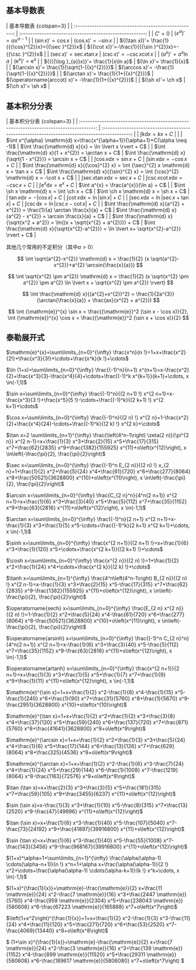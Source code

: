 ## 基本导数表

|                基本导数表 {colspan=3}                 |
| :---------------------------------------------------: | :-----------------------------------------------------: |
|                       ${C}'=0$                        |      ${({x}^{\alpha})}'=\alpha {{x}^{\alpha -1}}$       |
|                 ${(\sin x)}'= \cos x$                 |                 ${(\cos x)}'= -\sin x$                  |
| ${(\tan x)}'= \frac{1}{{{\cos}^{2}}x}={{\sec }^{2}}x$ | ${(\cot x)}'=-\frac{1}{{{\sin }^{2}}x}=-{{\csc }^{2}}x$ |
|              ${(\sec x)}'= \sec x\tan x$              |              ${(\csc x)}'= -\csc x\cot x$               |
|            ${({a}^{x})}'= {{a}^{x}}\ln a$             |         $({\mathrm{e}}^{x})'= {\mathrm{e}}^{x}$         |
|        ${({{\log }_{a}}x)}'= \frac{1}{x\ln a}$        |                 $(\ln x)'= \frac{1}{x}$                 |
|     $(\arcsin x)'= \frac{1}{\sqrt{1-{{x}^{2}}}}$      |      $(\arccos x)'= -\frac{1}{\sqrt{1-{{x}^{2}}}}$      |
|         $(\arctan x)'= \frac{1}{1+{{x}^{2}}}$         |  $(\operatorname{arccot} x)'= -\frac{1}{1+{{x}^{2}}}$   |
|                   $(\sh x)'= \ch x$                   |                    $(\ch x)'= \sh x$                    |

## 基本积分分表

|                                基本积分分表 {colspan=3}                                |
| :------------------------------------------------------------------------------------: | :------------------------------------------------------------------------------------------: |
|                             $\int k \mathrm{d} x = kx + C$                             |                                                                                              |
|     $\int x^{\alpha} \mathrm{d} x=\frac{x^{\alpha+1}}{\alpha+1}+C(\alpha \neq -1)$     |                   $\int \frac{\mathrm{d} x}{x} = \ln \lvert x \rvert + C$                    |
|                 $\int \frac{\mathrm{d} x}{1 + x^{2}} = \arctan x + C$                  |                 $\int \frac{\mathrm{d} x}{\sqrt{1 - x^{2}}} = \arcsin x + C$                 |
|                         $\int \cos x \mathrm{d} x = \sin x +C$                         |                           $\int \sin x \mathrm{d} x = -\cos x + C$                           |
| $\int \frac{\mathrm{d} x}{{\cos}^{2} x} = \int {\sec}^{2} x \mathrm{d} x = \tan x + C$ |    $\int \frac{\mathrm{d} x}{{\sin}^{2} x} = \int {\csc}^{2} \mathrm{d} x = -\cot x + C$     |
|                     $\int \sec x \tan x \mathrm{d} x = \sec x + C$                     |                       $\int \csc x \cot x \mathrm{d} x = -\csc x + C$                        |
|               $\int {\mathrm{e}}^{x} \mathrm{d} x = \mathrm{e}^{x} + C$                |                            $\int a^{x} = \frac{a^{x}}{\ln a} + C$                            |
|                       $\int \sh x \mathrm{d} x = \int \ch x + C$                       |                            $\int \ch x \mathrm{d} x = \sh x + C$                             |
|                   $\tan x \mathrm{d} x = -\lvert \cos x \rvert + C$                    |                  $\int \cot x \mathrm{d} x = \ln \lvert  \sin x \rvert + C$                  |
|           $\int \sec x \mathrm{d} x = \ln \lvert \sec x + \tan x \rvert + C$           |               $\int \csc \mathrm{d} x = \ln \lvert \csc x - \cot x \rvert + C$               |
|    $\int \frac{\mathrm{d} x}{a^{2} + x^{2}} = \frac{1}{a} \arctan \frac{x}{a} + C$     |             $\int \frac{\mathrm{d} x}{a^{2} - x^{2}} = \arcsin \frac{x}{a} + C$              |
|   $\int \frac{\mathrm{d} x}{\sqrt{x^2 + a^2}} = \ln{(x + \sqrt{x^{2} + a^{2}})} + C$   | $\int \frac{\mathrm{d} x}{\sqrt{x^{2}-a^{2}}} = \ln \lvert x+ \sqrt{x^{2}-a^{2}} \rvert + C$ |

其他几个常用的不定积分（其中$a \gt 0$）

$$
\int \sqrt{a^{2}-x^{2}} \mathrm{d} x = \frac{1}{2} (x \sqrt{a^{2}-x^{2}}+a^{2} \arcsin{\frac{x}{a}})
$$

$$
\int \sqrt{x^{2} \pm a^{2}} \mathrm{d} x = \frac{1}{2} (x \sqrt{x^{2} \pm a^{2}} \pm a^{2} \ln \lvert x + \sqrt{x^{2} \pm a^{2}} \rvert)
$$

$$
\int \frac{\mathrm{d} x}{(a^{2}+x^{2})^2} = \frac{1}{2a^{3}}(\arctan{\frac{x}{a}} + \frac{ax}{x^{2} + a^{2}})
$$

$$
\int {\mathrm{e}}^{x} \sin x = \frac{{\mathrm{e}}^2 (\sin x - \cos x)}{2}, \int {\mathrm{e}}^{x} \cos x = \frac{{\mathrm{e}}^2 (\sin x + \cos x)}{2}
$$

## 泰勒展开式

$\mathrm{e}^{x}=\sum\limits_{n=0}^{\infty} \frac{x^n}{n !}=1+x+\frac{x^2}{2!}+\frac{x^3}{3!}+\cdots+\frac{x^k}{k !}+\cdots$

$\ln (1+x)=\sum\limits_{n=0}^{\infty} \frac{(-1)^n}{n+1} x^{n+1}=x-\frac{x^2}{2}+\frac{x^3}{3}-\frac{x^4}{4}+\cdots+\frac{(-1)^k x^{k+1}}{k+1}+\cdots, x \in(-1,1]$

$\sin x=\sum\limits_{n=0}^{\infty} \frac{(-1)^n}{(2 n+1) !} x^{2 n+1}=x-\frac{x^3}{3 !}+\frac{x^5}{5 !}-\cdots+\frac{(-1)^k}{(2 k+1) !} x^{2 k+1}+\cdots$

$\cos x=\sum\limits_{n=0}^{\infty} \frac{(-1)^n}{(2 n) !} x^{2 n}=1-\frac{x^2}{2}+\frac{x^4}{24}-\cdots+\frac{(-1)^k}{(2 k) !} x^{2 k}+\cdots$

$\tan x=2 \sum\limits_{n=1}^{\infty} \frac{\left(4^n-1\right) \zeta(2 n)}{\pi^{2 n}} x^{2 n-1}=x+\frac{1}{3} x^3+\frac{2}{15} x^5+\frac{17}{315} x^7+\frac{62}{2835} x^9+\frac{1382}{155925} x^{11}+o\left(x^{12}\right), x \in\left(-\frac{\pi}{2}, \frac{\pi}{2}\right)$

$\sec x=\sum\limits_{n=0}^{\infty} \frac{(-1)^n E_{2 n}}{(2 n) !} x_{2 n}=1+\frac{1}{2} x^2+\frac{5}{24} x^4+\frac{61}{720} x^6+\frac{277}{8064} x^8+\frac{50521}{3628800} x^{10}+o\left(x^{11}\right), x \in\left(-\frac{\pi}{2}, \frac{\pi}{2}\right)$

$\arcsin x=\sum\limits_{n=0}^{\infty} \frac{C_{2 n}^n}{4^n(2 n+1)} x^{2 n+1}=x+\frac{1}{6} x^3+\frac{3}{40} x^5+\frac{5}{112} x^7+\frac{35}{1152} x^9+\frac{63}{2816} x^{11}+o\left(x^{12}\right), x \in(-1,1)$

$\arctan x=\sum\limits_{n=0}^{\infty} \frac{(-1)^n}{2 n+1} x^{2 n+1}=x-\frac{1}{3} x^3+\frac{1}{5} x^5-\cdots+\frac{(-1)^k}{2 k+1} x^{2 k+1}+\cdots, x \in(-1,1)$

$\sinh x=\sum\limits_{n=0}^{\infty} \frac{x^{2 n+1}}{(2 n+1) !}=x+\frac{1}{6} x^3+\frac{1}{120} x^5+\cdots+\frac{x^{2 k+1}}{(2 k+1) !}+\cdots$

$\cosh x=\sum\limits_{n=0}^{\infty} \frac{x^{2 n}}{(2 n) !}=1+\frac{1}{2} x^2+\frac{1}{24} x^4+\cdots+\frac{x^{2 k}}{(2 k) !}+\cdots$

$\tanh x=\sum\limits_{n=1}^{\infty} \frac{4^n\left(4^n-1\right) B_{2 n}}{(2 n) !} x^{2 n-1}=x-\frac{1}{3} x^3+\frac{2}{15} x^5-\frac{17}{315} x^7+\frac{62}{2835} x^9-\frac{1382}{155925} x^{11}+o\left(x^{12}\right), x \in\left(-\frac{\pi}{2}, \frac{\pi}{2}\right)$

$\operatorname{sech} x=\sum\limits_{n=0}^{\infty} \frac{E_{2 n} x^{2 n}}{(2 n) !}=1-\frac{1}{2} x^2+\frac{5}{24} x^4-\frac{61}{720} x^6+\frac{277}{8064} x^8-\frac{50521}{3628800} x^{10}+o\left(x^{11}\right), x \in\left(-\frac{\pi}{2}, \frac{\pi}{2}\right)$

$\operatorname{arsinh} x=\sum\limits_{n=0}^{\infty} \frac{(-1)^n C_{2 n}^n}{4^n(2 n+1)} x^{2 n+1}=x-\frac{1}{6} x^3+\frac{3}{40} x^5-\frac{5}{112} x^7+\frac{35}{1152} x^9-\frac{63}{2816} x^{11}+o\left(x^{12}\right), x \in(-1,1)$

$\operatorname{artanh} x=\sum\limits_{n=0}^{\infty} \frac{x^{2 n+1}}{2 n+1}=x+\frac{1}{3} x^3+\frac{1}{5} x^5+\frac{1}{7} x^7+\frac{1}{9} x^9+\frac{1}{11} x^{11}+o\left(x^{12}\right), x \in(-1,1)$

$\mathrm{e}^{\sin x}=1+x+\frac{1}{2} x^2-\frac{1}{8} x^4-\frac{1}{15} x^5-\frac{1}{240} x^6+\frac{1}{90} x^7+\frac{31}{5760} x^8+\frac{1}{5670} x^9-\frac{2951}{3628800} x^{10}+o\left(x^{10}\right)$

$\mathrm{e}^{\tan x}=1+x+\frac{1}{2} x^2+\frac{1}{2} x^3+\frac{3}{8} x^4+\frac{37}{120} x^5+\frac{59}{240} x^6+\frac{137}{720} x^7+\frac{871}{5760} x^8+\frac{41641}{3628800} x^9+o\left(x^9\right)$

$\mathrm{e}^{\arcsin x}=1+x+\frac{1}{2} x^2+\frac{1}{3} x^3+\frac{5}{24} x^4+\frac{1}{6} x^5+\frac{17}{144} x^6+\frac{13}{126} x^7+\frac{629}{8064} x^8+\frac{325}{4536} x^9+o\left(x^9\right)$

$\mathrm{e}^{\arctan x}=1+x+\frac{1}{2} x^2-\frac{1}{6} x^3-\frac{7}{24} x^4+\frac{1}{24} x^5+\frac{29}{144} x^6-\frac{1}{1008} x^7-\frac{1219}{8064} x^8-\frac{1163}{72576} x^9+o\left(x^9\right)$

$\tan (\tan x)=x+\frac{2}{3} x^3+\frac{3}{5} x^5+\frac{181}{315} x^7+\frac{59}{105} x^9+\frac{3455}{6237} x^{11}+o\left(x^{12}\right)$

$\sin (\sin x)=x-\frac{1}{3} x^3+\frac{1}{10} x^5-\frac{8}{315} x^7+\frac{13}{2520} x^9-\frac{47}{49896} x^{11}+o\left(x^{12}\right)$

$\tan (\sin x)=x+\frac{1}{6} x^3-\frac{1}{40} x^5-\frac{107}{5040} x^7-\frac{73}{24192} x^9+\frac{41897}{39916800} x^{11}+o\left(x^{12}\right)$

$\sin (\tan x)=x+\frac{1}{6} x^3-\frac{1}{40} x^5-\frac{55}{1008} x^7-\frac{143}{3456} x^9-\frac{968167}{39916800} x^{11}+o\left(x^{12}\right)$

$(1+x)^\alpha=1+\sum\limits_{n=1}^{\infty} \frac{\alpha(\alpha-1) \cdots(\alpha-n+1)}{n !} x^n=1+\alpha x+\frac{\alpha(\alpha-1)}{2 !} x^2+\cdots+\frac{\alpha(\alpha-1) \cdots(\alpha-k+1)}{k !} x^k+\cdots, x \in(-1,1)$

$(1+x)^{\frac{1}{x}}=\mathrm{e}-\frac{\mathrm{e}}{2} x+\frac{11 \mathrm{e}}{24} x^2-\frac{7 \mathrm{e}}{16} x^3+\frac{2447 \mathrm{e}}{5760} x^4-\frac{959 \mathrm{e}}{2304} x^5+\frac{238043 \mathrm{e}}{580608} x^6-\frac{67223 \mathrm{e}}{165888} x^7+o\left(x^7\right)$

$\left(1+x^2\right)^{\frac{1}{x}}=1+x+\frac{1}{2} x^2-\frac{1}{3} x^3-\frac{11}{24} x^4+\frac{11}{120} x^5+\frac{271}{720} x^6+\frac{53}{2520} x^7-\frac{4069}{13440} x^8+o\left(x^8\right)$

$ (1+\sin x)^{\frac{1}{x}}=\mathrm{e}-\frac{\mathrm{e}}{2} x+\frac{7 \mathrm{e}}{24} x^2-\frac{3 \mathrm{e}}{16} x^3+\frac{139 \mathrm{e}}{1152} x^4-\frac{899 \mathrm{e}}{11520} x^5+\frac{29311 \mathrm{e}}{580608} x^6-\frac{189617 \mathrm{e}}{5806080} x^7+o\left(x^7\right) $